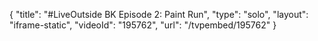 {
    "title": "#LiveOutside BK Episode 2: Paint Run",
    "type": "solo",
    "layout": "iframe-static",
    "videoId": "195762",
    "url": "\/tvpembed\/195762"
}